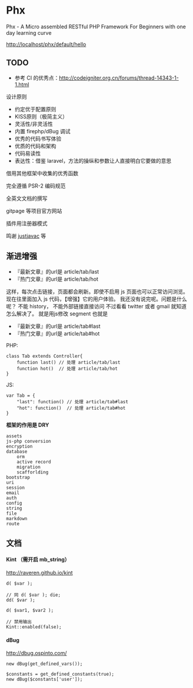 Phx
===

Phx - A Micro assembled  RESTful PHP Framework For Beginners with one day learning curve

<http://localhost/phx/default/hello>

## TODO

- 参考 CI 的优秀点：<http://codeigniter.org.cn/forums/thread-14343-1-1.html>

设计原则

- 约定优于配置原则
- KISS原则（极简主义）
- 灵活性/非灵活性
- 内置 firephp/dBug 调试
- 优秀的代码书写体验
- 优质的代码和架构
- 代码易读性
- 表达性：借鉴 laravel，方法的操纵和参数让人直接明白它要做的意思

借用其他框架中收集的优秀函数

完全遵循 PSR-2 编码规范

全英文文档的撰写

gitpage 等项目官方网站

插件用注册器模式

鸣谢 [justjavac](http://justjavac.com) 等

## 渐进增强

* 『最新文章』的url是 article/tab/last
* 『热门文章』的url是 article/tab/hot

这样，每次点击链接，页面都会刷新。即使不启用 js 页面也可以正常访问浏览。
现在往里面加入 js 代码，【增强】它的用户体验。
我还没有说完呢。问题是什么呢？
不能 history，
不能外部链接直接访问
不过看看 twitter 或者 gmail 就知道怎么解决了。
就是用js修改 segment 也就是

* 『最新文章』的url是 article/tab#last
* 『热门文章』的url是 article/tab#hot

PHP:

    class Tab extends Controller{
        function last() // 处理 article/tab/last
        function hot()  // 处理 article/tab/hot
    }

JS:

    var Tab = {
        "last": function() // 处理 article/tab#last
        "hot": function()  // 处理 article/tab#hot
    }

**框架的作用是 DRY**

    assets
    js-php conversion
    encryption
    database
        orm
        active record
        migration
        scafforlding
    bootstrap
    uri
    session
    email
    auth
    config
    string
    file
    markdown
    route

## 文档

#### Kint （需开启 mb_string）
http://raveren.github.io/kint
    
    d( $var );

    // 同 d( $var ); die;
    dd( $var );

    d( $var1, $var2 );

    // 禁用输出
    Kint::enabled(false);

#### dBug
http://dbug.ospinto.com/

    new dBug(get_defined_vars());
    
    $constants = get_defined_constants(true);
    new dBug($constants['user']);
